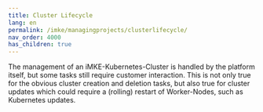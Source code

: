 ```yaml
---
title: Cluster Lifecycle
lang: en
permalink: /imke/managingprojects/clusterlifecycle/
nav_order: 4000
has_children: true
---
```


The management of an iMKE-Kubernetes-Cluster is handled by the platform itself, but some tasks still require customer interaction. This is not only true for the obvious cluster creation and deletion tasks, but also true for cluster updates which could require a (rolling) restart of Worker-Nodes, such as Kubernetes updates.

